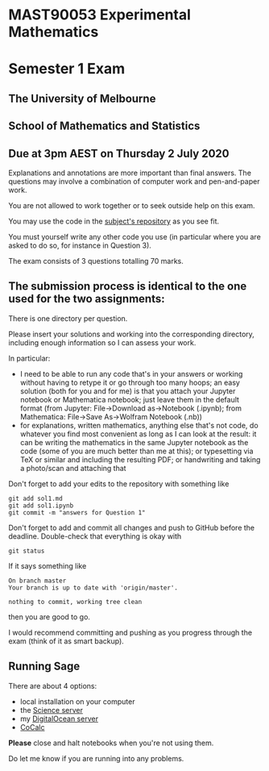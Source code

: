 # MAST90053 Experimental Mathematics
# Semester 1 Exam

## The University of Melbourne
## School of Mathematics and Statistics

## Due at 3pm AEST on Thursday 2 July 2020

Explanations and annotations are more important than final answers.
The questions may involve a combination of computer work and pen-and-paper work.

You are not allowed to work together or to seek outside help on this exam.

You may use the code in the [subject's repository][repo] as you see fit.

[repo]: https://github.com/aghitza/mast90053

You must yourself write any other code you use (in particular where you are asked to do so, for instance in Question 3).

The exam consists of 3 questions totalling 70 marks.

## The submission process is identical to the one used for the two assignments:

There is one directory per question.

Please insert your solutions and working into the corresponding directory, including enough information so I can assess your work.

In particular:
* I need to be able to run any code that's in your answers or working without having to retype it or go through too many hoops; an easy solution (both for you and for me) is that you attach your Jupyter notebook or Mathematica notebook; just leave them in the default format (from Jupyter: File->Download as->Notebook (.ipynb); from Mathematica: File->Save As->Wolfram Notebook (.nb))
* for explanations, written mathematics, anything else that's not code, do whatever you find most convenient as long as I can look at the result: it can be writing the mathematics in the same Jupyter notebook as the code (some of you are much better than me at this); or typesetting via TeX or similar and including the resulting PDF; or handwriting and taking a photo/scan and attaching that

Don't forget to add your edits to the repository with something like

```
git add sol1.md
git add sol1.ipynb
git commit -m "answers for Question 1"
```

Don't forget to add and commit all changes and push to GitHub before the deadline.
Double-check that everything is okay with

```
git status
```

If it says something like

```
On branch master
Your branch is up to date with 'origin/master'.

nothing to commit, working tree clean
```

then you are good to go.

I would recommend committing and pushing as you progress through the exam (think of it as smart backup).

## Running Sage

There are about 4 options:
* local installation on your computer
* the [Science server][science]
* my [DigitalOcean server][do]
* [CoCalc][cocalc]

**Please** close and halt notebooks when you're not using them.

Do let me know if you are running into any problems.

[science]: https://mast90053.science.unimelb.edu.au
[do]: https://aghitza.work
[cocalc]: https://cocalc.com
